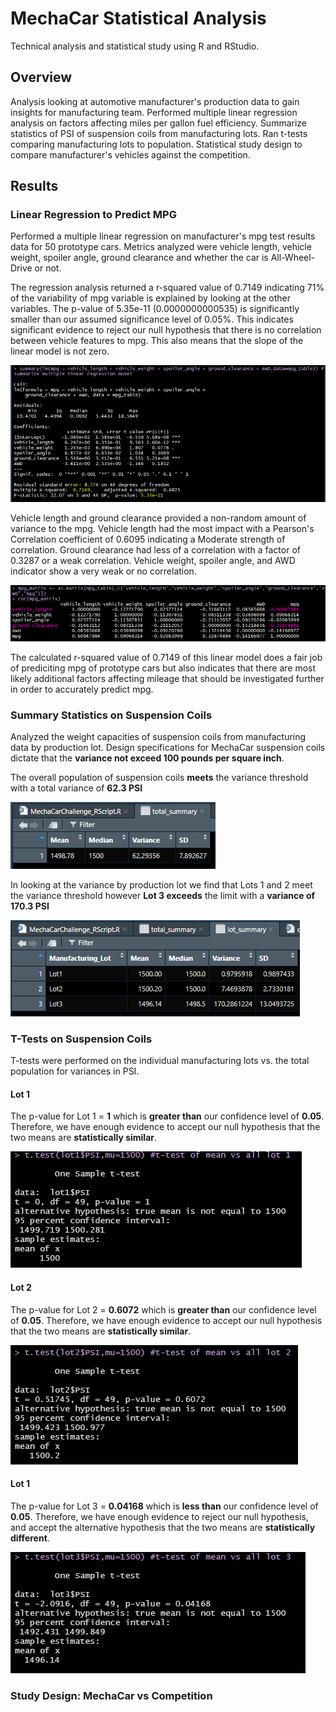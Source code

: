 # MechaCar Statistical Analysis
 Technical analysis and statistical study using R and RStudio.
 
## Overview
Analysis looking at automotive manufacturer's production data to gain insights for manufacturing team. Performed multiple linear regression analysis on factors affecting miles per gallon fuel efficiency. Summarize statistics of PSI of suspension coils from manufacturing lots. Ran t-tests comparing manufacturing lots to population. Statistical study design to compare manufacturer's vehicles against the competition.

## Results

### Linear Regression to Predict MPG

Performed a multiple linear regression on manufacturer's mpg test results data for 50 prototype cars. Metrics analyzed were vehicle length, vehicle weight, spoiler angle, ground clearance and whether the car is All-Wheel-Drive or not.  

The regression analysis returned a r-squared value of 0.7149 indicating 71% of the variability of mpg variable is explained by looking at the other variables. The p-value of 5.35e-11 (0.0000000000535) is significantly smaller than our assumed significance level of 0.05%. This indicates significant evidence to reject our null hypothesis that there is no correlation between vehicle features to mpg. This also means that the slope of the linear model is not zero.

![mpg](/images/summary_mpg_multi_lin_reg.png)

Vehicle length and ground clearance provided a non-random amount of variance to the mpg. Vehicle length had the most impact with a Pearson's Correlation coefficient of 0.6095 indicating a Moderate strength of correlation. Ground clearance had less of a correlation with a factor of 0.3287 or a weak correlation. Vehicle weight, spoiler angle, and AWD indicator show a very weak or no correlation.

![mpg_cor](/images/mpg_cor.png)

The calculated r-squared value of 0.7149 of this linear model does a fair job of prediciting mpg of prototype cars but also indicates that there are most likely additional factors affecting mileage that should be investigated further in order to accurately predict mpg.

### Summary Statistics on Suspension Coils

Analyzed the weight capacities of suspension coils from manufacturing data by production lot. Design specifications for MechaCar suspension coils dictate that the **variance not exceed 100 pounds per square inch**.

The overall population of suspension coils **meets** the variance threshold with a total variance of **62.3 PSI**

![summary_coils](/images/coil_summary.png)

In looking at the variance by production lot we find that Lots 1 and 2 meet the variance threshold however **Lot 3 exceeds** the limit with a **variance of 170.3 PSI**

![summary_coils_lot](/images/coil_lot_summary.png)

### T-Tests on Suspension Coils

T-tests were performed on the individual manufacturing lots vs. the total population for variances in PSI.

#### Lot 1

The p-value for Lot 1 = **1** which is **greater than** our confidence level of **0.05**. Therefore, we have enough evidence to accept our null hypothesis that the two means are **statistically similar**.

![ttest_lot1](/images/t_test_lot1.png)

#### Lot 2

The p-value for Lot 2 = **0.6072** which is **greater than** our confidence level of **0.05**. Therefore, we have enough evidence to accept our null hypothesis that the two means are **statistically similar**.

![ttest_lot2](/images/t_test_lot2.png)

#### Lot 1

The p-value for Lot 3 = **0.04168** which is **less than** our confidence level of **0.05**. Therefore, we have enough evidence to reject our null hypothesis, and accept the alternative hypothesis that the two means are **statistically different**.

![ttest_lot3](/images/t_test_lot3.png)


### Study Design: MechaCar vs Competition

